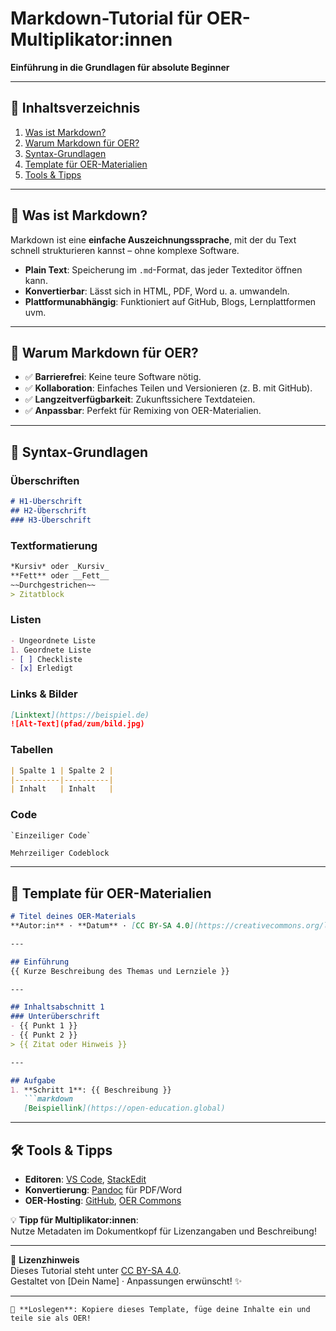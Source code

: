 # Markdown-Tutorial für OER-Multiplikator:innen  
**Einführung in die Grundlagen für absolute Beginner**  

---

## 📖 Inhaltsverzeichnis  
1. [Was ist Markdown?](#-was-ist-markdown)  
2. [Warum Markdown für OER?](#-warum-markdown-für-oer)  
3. [Syntax-Grundlagen](#-syntax-grundlagen)  
4. [Template für OER-Materialien](#-template-für-oer-materialien)  
5. [Tools & Tipps](#-tools--tipps)  

---

## 🧐 Was ist Markdown?
Markdown ist eine **einfache Auszeichnungssprache**, mit der du Text schnell strukturieren kannst – ohne komplexe Software.  
- **Plain Text**: Speicherung im `.md`-Format, das jeder Texteditor öffnen kann.  
- **Konvertierbar**: Lässt sich in HTML, PDF, Word u. a. umwandeln.  
- **Plattformunabhängig**: Funktioniert auf GitHub, Blogs, Lernplattformen uvm.  

---

## 🌟 Warum Markdown für OER?
- ✅ **Barrierefrei**: Keine teure Software nötig.  
- ✅ **Kollaboration**: Einfaches Teilen und Versionieren (z. B. mit GitHub).  
- ✅ **Langzeitverfügbarkeit**: Zukunftssichere Textdateien.  
- ✅ **Anpassbar**: Perfekt für Remixing von OER-Materialien.  

---

## 📝 Syntax-Grundlagen  
### Überschriften  
```markdown
# H1-Überschrift  
## H2-Überschrift  
### H3-Überschrift  
```

### Textformatierung  
```markdown
*Kursiv* oder _Kursiv_  
**Fett** oder __Fett__  
~~Durchgestrichen~~  
> Zitatblock  
```

### Listen  
```markdown
- Ungeordnete Liste  
1. Geordnete Liste  
- [ ] Checkliste  
- [x] Erledigt  
```

### Links & Bilder  
```markdown
[Linktext](https://beispiel.de)  
![Alt-Text](pfad/zum/bild.jpg)  
```

### Tabellen  
```markdown
| Spalte 1 | Spalte 2 |  
|----------|----------|  
| Inhalt   | Inhalt   |  
```

### Code  
`` `Einzeiliger Code` ``  
```python  
Mehrzeiliger Codeblock  
```  

---

## 📄 Template für OER-Materialien  
```markdown
# Titel deines OER-Materials  
**Autor:in** · **Datum** · [CC BY-SA 4.0](https://creativecommons.org/licenses/by-sa/4.0/)  

---

## Einführung  
{{ Kurze Beschreibung des Themas und Lernziele }}  

---

## Inhaltsabschnitt 1  
### Unterüberschrift  
- {{ Punkt 1 }}  
- {{ Punkt 2 }}  
> {{ Zitat oder Hinweis }}  

---

## Aufgabe  
1. **Schritt 1**: {{ Beschreibung }}  
   ```markdown  
   [Beispiellink](https://open-education.global)  
   ```  

---

## 🛠️ Tools & Tipps  
- **Editoren**: [VS Code](https://code.visualstudio.com/), [StackEdit](https://stackedit.io/)  
- **Konvertierung**: [Pandoc](https://pandoc.org/) für PDF/Word  
- **OER-Hosting**: [GitHub](https://github.com/), [OER Commons](https://www.oercommons.org/)  

💡 **Tipp für Multiplikator:innen**:  
Nutze Metadaten im Dokumentkopf für Lizenzangaben und Beschreibung!  

---

📜 **Lizenzhinweis**  
Dieses Tutorial steht unter [CC BY-SA 4.0](https://creativecommons.org/licenses/by-sa/4.0/).  
Gestaltet von [Dein Name] · Anpassungen erwünscht! ✨


---
```
🚀 **Loslegen**: Kopiere dieses Template, füge deine Inhalte ein und teile sie als OER!  
```
